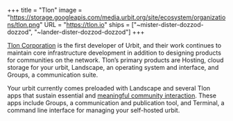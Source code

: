 +++
title = "Tlon"
image = "https://storage.googleapis.com/media.urbit.org/site/ecosystem/organizations/tlon.png"
URL = "https://tlon.io"
ships = ["~mister-dister-dozzod-dozzod", "~lander-dister-dozzod-dozzod"]
+++

[Tlon Corporation](https://tlon.io) is the first developer of Urbit, and their work continues to maintain core infrastructure development in addition to designing products for communities on the network. Tlon’s primary products are Hosting, cloud storage for your urbit, Landscape, an operating system and interface, and Groups, a communication suite.

Your urbit currently comes preloaded with Landscape and several Tlon apps that sustain essential and [meaningful community interaction](https://urbit.org/blog/convivial-networks). These apps include Groups, a communication and publication tool, and Terminal, a command line interface for managing your self-hosted urbit.